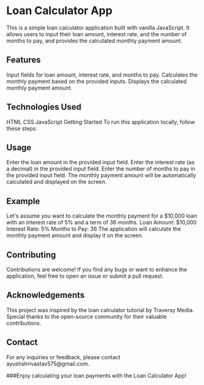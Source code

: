 <h1>Loan Calculator App</h1>

This is a simple loan calculator application built with vanilla JavaScript. It allows users to input their loan amount, interest rate, and the number of months to pay, and provides the calculated monthly payment amount.

<h2>Features</h2>
Input fields for loan amount, interest rate, and months to pay.
Calculates the monthly payment based on the provided inputs.
Displays the calculated monthly payment amount.

<h2>Technologies Used</h2>
HTML
CSS
JavaScript
Getting Started
To run this application locally, follow these steps:

<h2>Usage</h2>
Enter the loan amount in the provided input field.
Enter the interest rate (as a decimal) in the provided input field.
Enter the number of months to pay in the provided input field.
The monthly payment amount will be automatically calculated and displayed on the screen.

<h2>Example</h2>
Let's assume you want to calculate the monthly payment for a $10,000 loan with an interest rate of 5% and a term of 36 months.
Loan Amount: $10,000
Interest Rate: 5%
Months to Pay: 36
The application will calculate the monthly payment amount and display it on the screen.

<h2>Contributing</h2>
Contributions are welcome! If you find any bugs or want to enhance the application, feel free to open an issue or submit a pull request.

<h2>Acknowledgements</h2>
This project was inspired by the loan calculator tutorial by Traversy Media.
Special thanks to the open-source community for their valuable contributions.

<h2>Contact</h2>
For any inquiries or feedback, please contact ayushshrivastav575@gmail.com.

###Enjoy calculating your loan payments with the Loan Calculator App!


